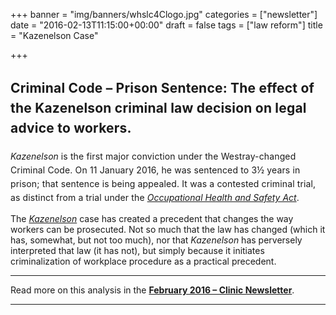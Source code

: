 +++
banner = "img/banners/whslc4Clogo.jpg"
categories = ["newsletter"]
date = "2016-02-13T11:15:00+00:00"
draft = false
tags = ["law reform"]
title = "Kazenelson Case"

+++
## <span style="line-height: 2rem; letter-spacing: 0.01em;">Criminal Code – Prison Sentence: The effect of the Kazenelson criminal law decision on legal advice to workers.</span>

_Kazenelson_ <span style="line-height: 1.58; letter-spacing: 0.01em;">is the first major conviction under the Westray-changed Criminal Code. On 11 January 2016, he was sentenced to 3½ years in prison; that sentence is being appealed. It was a contested criminal trial, as distinct from a trial under the</span> [_Occupational Health and Safety Act_](https://www.ontario.ca/laws/statute/90o01)<span style="line-height: 1.58; letter-spacing: 0.01em;">.</span>

The [_Kazenelson_](http://www.canlii.org/en/on/onsc/doc/2015/2015onsc3639/2015onsc3639.pdf) case has created a precedent that changes the way workers can be prosecuted. Not so much that the law has changed (which it has, somewhat, but not too much), nor that _Kazenelson_ has perversely interpreted that law (it has not), but simply because it initiates criminalization of workplace procedure as a practical precedent.

* * *

Read more on this analysis in the [**February 2016 – Clinic Newsletter**](https://s3.amazonaws.com/newsletter.workers-safety.ca/newsletters/2016+02/2016+02.+Vol.24.+No.1+.pdf).

* * *